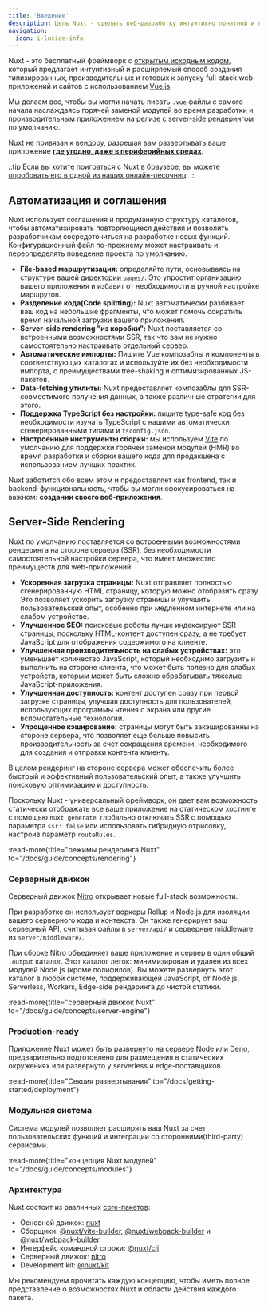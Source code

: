 ```yaml
---
title: 'Введение'
description: Цель Nuxt - сделать веб-разработку интуитивно понятной и производительной.
navigation:
  icon: i-lucide-info
---
```


Nuxt - это бесплатный фреймворк с [открытым исходным кодом](https://github.com/nuxt/nuxt), который предлагает интуитивный и расширяемый способ создания типизированных, производительных и готовых к запуску full-stack web-приложений и сайтов с использованием [Vue.js](https://ru.vuejs.org).

Мы делаем все, чтобы вы могли начать писать `.vue` файлы с самого начала наслаждаясь горячей заменой модулей во время разработки и производительным приложением на релизе с server-side рендерингом по умолчанию.

Nuxt не привязан к вендору, разрешая вам развертывать ваше приложение [**где угодно, даже в периферийных средах**](/blog/nuxt-on-the-edge).

::tip
Если вы хотите поиграться с Nuxt в браузере, вы можете [опробовать его в одной из наших онлайн-песочниц](/docs/getting-started/installation#play-online).
::

## Автоматизация и соглашения

Nuxt использует соглашения и продуманную структуру каталогов, чтобы автоматизировать повторяющиеся действия и позволить разработчикам сосредоточиться на разработке новых функций. Конфигурационный файл по-прежнему может настраивать и переопределять поведение проекта по умолчанию.

- **File-based маршрутизация:** определяйте пути, основываясь на структуре вашей [директории `pages/`](/docs/guide/directory-structure/pages). Это упростит организацию вашего приложения и избавит от необходимости в ручной настройке маршрутов.
- **Разделение кода(Code splitting):** Nuxt автоматически разбивает ваш код на небольшие фрагменты, что может помочь сократить время начальной загрузки вашего приложения.
- **Server-side rendering "из коробки":** Nuxt поставляется со встроенными возможностями SSR, так что вам не нужно самостоятельно настраивать отдельный сервер.
- **Автоматические импорты:** Пишите Vue композаблы и компоненты в соответствующих каталогах и используйте их без необходимости импорта, с преимуществами tree-shaking и оптимизированных JS-пакетов.
- **Data-fetching утилиты:** Nuxt предоставляет композаблы для SSR-совместимого получения данных, а также различные стратегии для этого.
- **Поддержка TypeScript без настройки:** пишите type-safe код без необходимости изучать TypeScript с нашими автоматически сгенерированными типами и `tsconfig.json`.
- **Настроенные инструменты сборки:** мы используем [Vite](https://vite.dev) по умолчанию для поддержки горячей заменой модулей (HMR) во время разработки и сборки вашего кода для продакшена с использованием лучших практик.

Nuxt заботится обо всем этом и предоставляет как frontend, так и backend-функциональность, чтобы вы могли сфокусироваться на важном: **создании своего веб-приложения**.

## Server-Side Rendering

Nuxt по умолчанию поставляется со встроенными возможностями рендеринга на стороне сервера (SSR), без необходимости самостоятельной настройки сервера, что имеет множество преимуществ для web-приложений:

- **Ускоренная загрузка страницы:** Nuxt отправляет полностью сгенерированную HTML страницу, которую можно отобразить сразу. Это позволяет ускорить загрузку страницы и улучшить пользовательский опыт, особенно при медленном интернете или на слабом устройстве.
- **Улучшенное SEO:** поисковые роботы лучше индексируют SSR страницы, поскольку HTML-контент доступен сразу, а не требует JavaScript для отображения содержимого на клиенте.
- **Улучшенная производительность на слабых устройствах:** это уменьшает количество JavaScript, который необходимо загрузить и выполнить на стороне клиента, что может быть полезно для слабых устройств, которым может быть сложно обрабатывать тяжелые JavaScript-приложения.
- **Улучшенная доступность:** контент доступен сразу при первой загрузке страницы, улучшая доступность для пользователей, использующих программы чтения с экрана или другие вспомогательные технологии.
- **Упрощенное кэширование:** страницы могут быть закэшированны на стороне сервера, что позволяет еще больше повысить производительность за счет сокращения времени, необходимого для создания и отправки контента клиенту.

В целом рендеринг на стороне сервера может обеспечить более быстрый и эффективный пользовательский опыт, а также улучшить поисковую оптимизацию и доступность.

Поскольку Nuxt - универсальный фреймворк, он дает вам возможность статически отображать все ваше приложение на статическом хостинге с помощью `nuxt generate`, глобально отключать SSR с помощью параметра `ssr: false` или использовать гибридную отрисовку, настроив параметр `routeRules`.

:read-more{title="режимы рендеринга Nuxt" to="/docs/guide/concepts/rendering"}

### Серверный движок

Серверный движок [Nitro](https://nitro.build) открывает новые full-stack возможности.

При разработке он использует воркеры Rollup и Node.js для изоляции вашего серверного кода и контекста. Он также генерирует ваш серверный API, считывая файлы в `server/api/` и серверные middleware из `server/middleware/`.

При сборке Nitro объединяет ваше приложение и сервер в один общий `.output` каталог. Этот каталог легок: минимизирован и удален из всех модулей Node.js (кроме полифилов). Вы можете развернуть этот каталог в любой системе, поддерживающей JavaScript, от Node.js, Serverless, Workers, Edge-side рендеринга до чистой статики.

:read-more{title="серверный движок Nuxt" to="/docs/guide/concepts/server-engine"}

### Production-ready

Приложение Nuxt может быть развернуто на сервере Node или Deno, предварительно подготовлено для размещения в статических окружениях или развернуто у serverless и edge-поставщиков.

:read-more{title="Секция развертывания" to="/docs/getting-started/deployment"}

### Модульная система

Система модулей позволяет расширять ваш Nuxt за счет пользовательских функций и интеграции со сторонними(third-party) сервисами.

:read-more{title="концепция Nuxt модулей" to="/docs/guide/concepts/modules"}

### Архитектура

Nuxt состоит из различных [core-пакетов](https://github.com/nuxt/nuxt/tree/main/packages):

- Основной движок: [nuxt](https://github.com/nuxt/nuxt/tree/main/packages/nuxt)
- Сборщики: [@nuxt/vite-builder](https://github.com/nuxt/nuxt/tree/main/packages/vite), [@nuxt/webpack-builder](https://github.com/nuxt/nuxt/tree/main/packages/webpack) и  [@nuxt/webpack-builder](https://github.com/nuxt/nuxt/tree/main/packages/webpack)
- Интерфейс командной строки: [@nuxt/cli](https://github.com/nuxt/cli)
- Серверный движок: [nitro](https://github.com/nitrojs/nitro)
- Development kit: [@nuxt/kit](https://github.com/nuxt/nuxt/tree/main/packages/kit)

Мы рекомендуем прочитать каждую концепцию, чтобы иметь полное представление о возможностях Nuxt и области действия каждого пакета.

